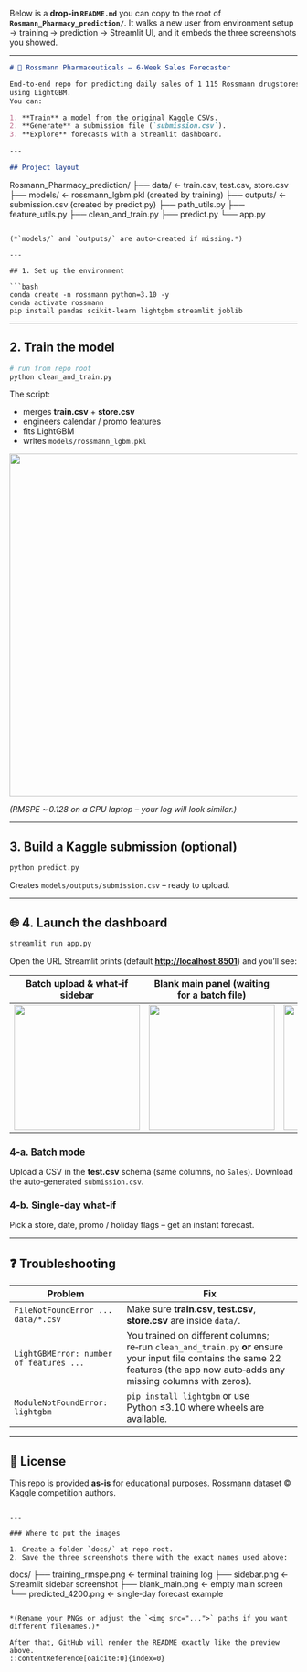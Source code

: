 Below is a **drop‑in `README.md`** you can copy to the root of **`Rosmann_Pharmacy_prediction/`**.
It walks a new user from environment setup → training → prediction → Streamlit UI, and it embeds the three screenshots you showed.

---

```markdown
# 💊 Rossmann Pharmaceuticals – 6‑Week Sales Forecaster

End‑to‑end repo for predicting daily sales of 1 115 Rossmann drugstores
using LightGBM.  
You can:

1. **Train** a model from the original Kaggle CSVs.  
2. **Generate** a submission file (`submission.csv`).  
3. **Explore** forecasts with a Streamlit dashboard.

---

## Project layout

```

Rosmann\_Pharmacy\_prediction/
├── data/                 ← train.csv, test.csv, store.csv
├── models/               ← rossmann\_lgbm.pkl (created by training)
├── outputs/              ← submission.csv (created by predict.py)
├── path\_utils.py
├── feature\_utils.py
├── clean\_and\_train.py
├── predict.py
└── app.py

````

(*`models/` and `outputs/` are auto‑created if missing.*)

---

## 1. Set up the environment

```bash
conda create -n rossmann python=3.10 -y
conda activate rossmann
pip install pandas scikit-learn lightgbm streamlit joblib
````

---

## 2. Train the model

```bash
# run from repo root
python clean_and_train.py
```

The script:

* merges **train.csv** + **store.csv**
* engineers calendar / promo features
* fits LightGBM
* writes `models/rossmann_lgbm.pkl`

<p align="center">
  <img src="docs/training_rmspe.png" width="600">
</p>

*(RMSPE \~ 0.128 on a CPU laptop – your log will look similar.)*

---

## 3. Build a Kaggle submission (optional)

```bash
python predict.py
```

Creates `models/outputs/submission.csv` – ready to upload.

---

## 🌐 4. Launch the dashboard

```bash
streamlit run app.py
```

Open the URL Streamlit prints (default **[http://localhost:8501](http://localhost:8501)**) and you’ll see:

| Batch upload & what‑if sidebar             | Blank main panel (waiting for a batch file) | Example single‑store prediction                 |
| ------------------------------------------ | ------------------------------------------- | ----------------------------------------------- |
| <img src="docs/sidebar.png"   width="220"> | <img src="docs/blank_main.png" width="220"> | <img src="docs/predicted_4200.png" width="220"> |

### 4‑a. Batch mode

Upload a CSV in the **test.csv** schema (same columns, no `Sales`).
Download the auto‑generated `submission.csv`.

### 4‑b. Single‑day what‑if

Pick a store, date, promo / holiday flags – get an instant forecast.

---

## ❓ Troubleshooting

| Problem                                 | Fix                                                                                                                                                                               |
| --------------------------------------- | --------------------------------------------------------------------------------------------------------------------------------------------------------------------------------- |
| `FileNotFoundError ... data/*.csv`      | Make sure **train.csv**, **test.csv**, **store.csv** are inside `data/`.                                                                                                          |
| `LightGBMError: number of features ...` | You trained on different columns; re‑run `clean_and_train.py` **or** ensure your input file contains the same 22 features (the app now auto‑adds any missing columns with zeros). |
| `ModuleNotFoundError: lightgbm`         | `pip install lightgbm` or use Python ≤3.10 where wheels are available.                                                                                                            |

---

## 📜 License

This repo is provided **as‑is** for educational purposes. Rossmann dataset © Kaggle competition authors.

```

---

### Where to put the images

1. Create a folder `docs/` at repo root.
2. Save the three screenshots there with the exact names used above:

```

docs/
├── training\_rmspe.png      ← terminal training log
├── sidebar.png             ← Streamlit sidebar screenshot
├── blank\_main.png          ← empty main screen
└── predicted\_4200.png      ← single‑day forecast example

```

*(Rename your PNGs or adjust the `<img src="...">` paths if you want different filenames.)*

After that, GitHub will render the README exactly like the preview above.
::contentReference[oaicite:0]{index=0}
```
